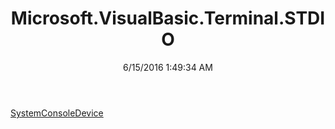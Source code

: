 ﻿---
title: Microsoft.VisualBasic.Terminal.STDIO
date: 6/15/2016 1:49:34 AM
---

[SystemConsoleDevice](T-Microsoft.VisualBasic.Terminal.STDIO.SystemConsoleDevice.html)
